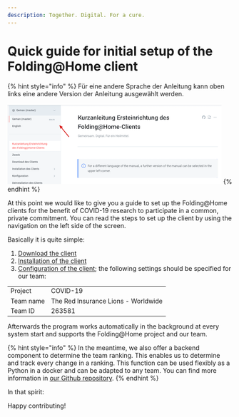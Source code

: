 ```yaml
---
description: Together. Digital. For a cure.
---
```


# Quick guide for initial setup of the Folding@Home client

{% hint style="info" %}
Für eine andere Sprache der Anleitung kann oben links eine andere Version der Anleitung ausgewählt werden.

 ![](.gitbook/assets/xnip2020-07-20_12-44-28.png)
{% endhint %}

At this point we would like to give you a guide to set up the Folding@Home clients for the benefit of COVID-19 research to participate in a common, private commitment. You can read the steps to set up the client by using the navigation on the left side of the screen. 

Basically it is quite simple: 

1. [Download the client ](download-des-clients.md)
2. [Installation of the client ](installation-des-clients/)
3. [Configuration of the client](konfiguration/); the following settings should be specified for our team:

|  |  |
| :--- | :--- |
| Project | COVID-19 |
| Team name | The Red Insurance Lions - Worldwide |
| Team ID | 263581 |

Afterwards the program works automatically in the background at every system start and supports the Folding@Home project and our team.

{% hint style="info" %}
In the meantime, we also offer a backend component to determine the team ranking. This enables us to determine and track every change in a ranking. This function can be used flexibly as a Python in a docker and can be adapted to any team. You can find more information in [our Github repository](https://github.com/generaliinformatik/fah-red-lions).
{% endhint %}

In that spirit:

Happy contributing!

